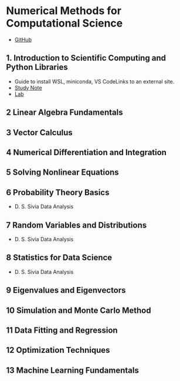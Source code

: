 # Numerical Methods for Computational Science

* [GitHub](https://github.com/MarkusHohle/UC-Berkeley/tree/main/Chem-273/Summer-2025)

## 1. Introduction to Scientific Computing and Python Libraries

* Guide to install WSL, miniconda, VS CodeLinks to an external site.
* [Study Note](https://github.com/SEUNGHO-Y00/MSSE/blob/main/CHEM273/Introduction.md)
* [Lab](https://github.com/SEUNGHO-Y00/MSSE/blob/main/CHEM273/IntroductionLab.md)

## 2 Linear Algebra Fundamentals

## 3 Vector Calculus

## 4 Numerical Differentiation and Integration

## 5 Solving Nonlinear Equations

## 6 Probability Theory Basics

* D. S. Sivia Data Analysis

## 7 Random Variables and Distributions

* D. S. Sivia Data Analysis

## 8 Statistics for Data Science

* D. S. Sivia Data Analysis

## 9 Eigenvalues and Eigenvectors

## 10 Simulation and Monte Carlo Method

## 11 Data Fitting and Regression

## 12 Optimization Techniques

## 13 Machine Learning Fundamentals
